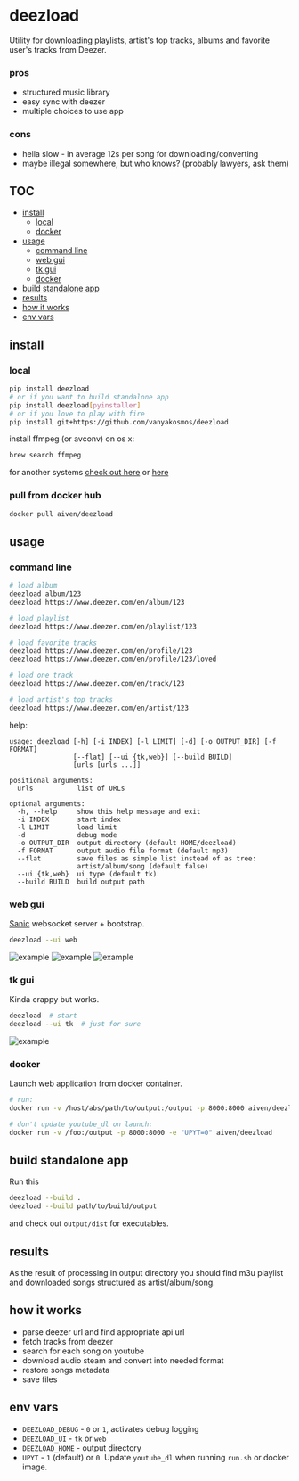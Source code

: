 # deezload

Utility for downloading playlists, artist's top tracks, albums and favorite user's tracks from Deezer.

### pros

- structured music library
- easy sync with deezer
- multiple choices to use app

### cons

- hella slow - in average 12s per song for downloading/converting
- maybe illegal somewhere, but who knows? (probably lawyers, ask them)

## TOC

- [install](#install)
  - [local](#local)
  - [docker](#pull-from-docker-hub)
- [usage](#usage)
	- [command line](#command-line)
  - [web gui](web-gui)
  - [tk gui](#tk-gui)
  - [docker](#docker)
- [build standalone app](#build-standalone-app)
- [results](#results)
- [how it works](#how-it-works)
- [env vars](#env-vars)


## install

### local
```bash
pip install deezload
# or if you want to build standalone app
pip install deezload[pyinstaller]
# or if you love to play with fire
pip install git+https://github.com/vanyakosmos/deezload
```

install ffmpeg (or avconv) on os x:
```bash
brew search ffmpeg
```
for another systems [check out here](https://github.com/adaptlearning/adapt_authoring/wiki/Installing-FFmpeg) or [here](https://duckduckgo.com/?q=install+ffmpeg)

### pull from docker hub

```bash
docker pull aiven/deezload
```

## usage

### command line

```bash
# load album
deezload album/123
deezload https://www.deezer.com/en/album/123

# load playlist
deezload https://www.deezer.com/en/playlist/123

# load favorite tracks
deezload https://www.deezer.com/en/profile/123
deezload https://www.deezer.com/en/profile/123/loved

# load one track
deezload https://www.deezer.com/en/track/123

# load artist's top tracks
deezload https://www.deezer.com/en/artist/123
```

help:
```
usage: deezload [-h] [-i INDEX] [-l LIMIT] [-d] [-o OUTPUT_DIR] [-f FORMAT]
                [--flat] [--ui {tk,web}] [--build BUILD]
                [urls [urls ...]]

positional arguments:
  urls           list of URLs

optional arguments:
  -h, --help     show this help message and exit
  -i INDEX       start index
  -l LIMIT       load limit
  -d             debug mode
  -o OUTPUT_DIR  output directory (default HOME/deezload)
  -f FORMAT      output audio file format (default mp3)
  --flat         save files as simple list instead of as tree:
                 artist/album/song (default false)
  --ui {tk,web}  ui type (default tk)
  --build BUILD  build output path
```


### web gui

[Sanic](https://github.com/huge-success/sanic) websocket server + bootstrap.

```bash
deezload --ui web
```

![example](screenshots/web1.png)
![example](screenshots/web2.png)
![example](screenshots/web3.png)

### tk gui

Kinda crappy but works.

```bash
deezload  # start
deezload --ui tk  # just for sure
```

![example](screenshots/tk1.png)


### docker

Launch web application from docker container.

```bash
# run:
docker run -v /host/abs/path/to/output:/output -p 8000:8000 aiven/deezload

# don't update youtube_dl on launch:
docker run -v /foo:/output -p 8000:8000 -e "UPYT=0" aiven/deezload
```


## build standalone app

Run this
```bash
deezload --build .
deezload --build path/to/build/output
```
and check out `output/dist` for executables.


## results

As the result of processing in output directory you should find m3u playlist and downloaded songs structured as artist/album/song.


## how it works

- parse deezer url and find appropriate api url
- fetch tracks from deezer
- search for each song on youtube
- download audio steam and convert into needed format
- restore songs metadata
- save files


## env vars

- `DEEZLOAD_DEBUG` - `0` or `1`, activates debug logging
- `DEEZLOAD_UI` - `tk` or `web`
- `DEEZLOAD_HOME` - output directory
- `UPYT` - `1` (default) or `0`. Update `youtube_dl` when running `run.sh` or docker image.
